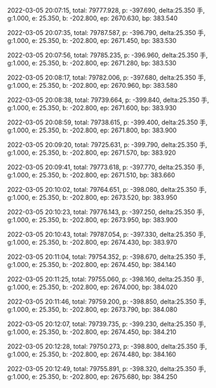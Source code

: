 2022-03-05 20:07:15, total: 79777.928, p: -397.690, delta:25.350 手, g:1.000, e: 25.350, b: -202.800, ep: 2670.630, bp: 383.540

2022-03-05 20:07:35, total: 79787.587, p: -396.790, delta:25.350 手, g:1.000, e: 25.350, b: -202.800, ep: 2671.450, bp: 383.530

2022-03-05 20:07:56, total: 79785.235, p: -396.960, delta:25.350 手, g:1.000, e: 25.350, b: -202.800, ep: 2671.280, bp: 383.530

2022-03-05 20:08:17, total: 79782.006, p: -397.680, delta:25.350 手, g:1.000, e: 25.350, b: -202.800, ep: 2670.960, bp: 383.580

2022-03-05 20:08:38, total: 79739.664, p: -399.840, delta:25.350 手, g:1.000, e: 25.350, b: -202.800, ep: 2671.600, bp: 383.930

2022-03-05 20:08:59, total: 79738.615, p: -399.400, delta:25.350 手, g:1.000, e: 25.350, b: -202.800, ep: 2671.800, bp: 383.900

2022-03-05 20:09:20, total: 79725.631, p: -399.790, delta:25.350 手, g:1.000, e: 25.350, b: -202.800, ep: 2671.570, bp: 383.920

2022-03-05 20:09:41, total: 79773.618, p: -397.770, delta:25.350 手, g:1.000, e: 25.350, b: -202.800, ep: 2671.510, bp: 383.660

2022-03-05 20:10:02, total: 79764.651, p: -398.080, delta:25.350 手, g:1.000, e: 25.350, b: -202.800, ep: 2673.520, bp: 383.950

2022-03-05 20:10:23, total: 79776.143, p: -397.250, delta:25.350 手, g:1.000, e: 25.350, b: -202.800, ep: 2673.950, bp: 383.900

2022-03-05 20:10:43, total: 79787.054, p: -397.330, delta:25.350 手, g:1.000, e: 25.350, b: -202.800, ep: 2674.430, bp: 383.970

2022-03-05 20:11:04, total: 79754.352, p: -398.670, delta:25.350 手, g:1.000, e: 25.350, b: -202.800, ep: 2674.450, bp: 384.140

2022-03-05 20:11:25, total: 79755.060, p: -398.160, delta:25.350 手, g:1.000, e: 25.350, b: -202.800, ep: 2674.000, bp: 384.020

2022-03-05 20:11:46, total: 79759.200, p: -398.850, delta:25.350 手, g:1.000, e: 25.350, b: -202.800, ep: 2673.790, bp: 384.080

2022-03-05 20:12:07, total: 79739.735, p: -399.230, delta:25.350 手, g:1.000, e: 25.350, b: -202.800, ep: 2674.450, bp: 384.210

2022-03-05 20:12:28, total: 79750.273, p: -398.800, delta:25.350 手, g:1.000, e: 25.350, b: -202.800, ep: 2674.480, bp: 384.160

2022-03-05 20:12:49, total: 79755.891, p: -398.320, delta:25.350 手, g:1.000, e: 25.350, b: -202.800, ep: 2675.680, bp: 384.250